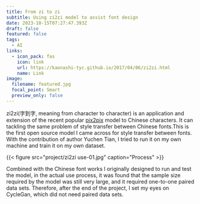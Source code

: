 ```yaml
---
title: From zi to zi
subtitle: Using zi2zi model to assist font design
date: 2023-10-15T07:27:47.393Z
draft: false
featured: false
tags:
  - AI
links:
  - icon_pack: fas
    icon: link
    url: https://kaonashi-tyc.github.io/2017/04/06/zi2zi.html
    name: Link
image:
  filename: featured.jpg
  focal_point: Smart
  preview_only: false
---
```

zi2zi(字到字, meaning from character to character) is an application and extension of the recent popular [pix2pix](https://github.com/phillipi/pix2pix) model to Chinese characters. It can tackling the same problem of style transfer between Chinese fonts.This is the first open source model I came across for style transfer between fonts. With the contribution of author Yuchen Tian, I tried to run it on my own machine and train it on my own dataset.

{{< figure src="project/zi2zi use-01.jpg" caption="Process" >}}

Combined with the Chinese font works I originally designed to run and test the model, in the actual use process, it was found that the sample size required by the model was still very large, and it required one-to-one paired data sets. Therefore, after the end of the project, I set my eyes on CycleGan, which did not need paired data sets.